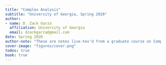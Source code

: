 ```yaml
---
title: "Complex Analysis"
subtitle: "University of Georgia, Spring 2020"
author:
- name: D. Zack Garza
  affiliation: University of Georgia 
  email: dzackgarza@gmail.com 
date: Spring 2020 
author-note: "These are notes live-tex'd from a graduate course on Complex Analysis taught by Jingzhi Tie at the University of Georgia in Spring 2020. As such, any errors or inaccuracies are almost certainly my own."
cover-image: "figures/cover.png" 
todos: true
book: true
---
```


